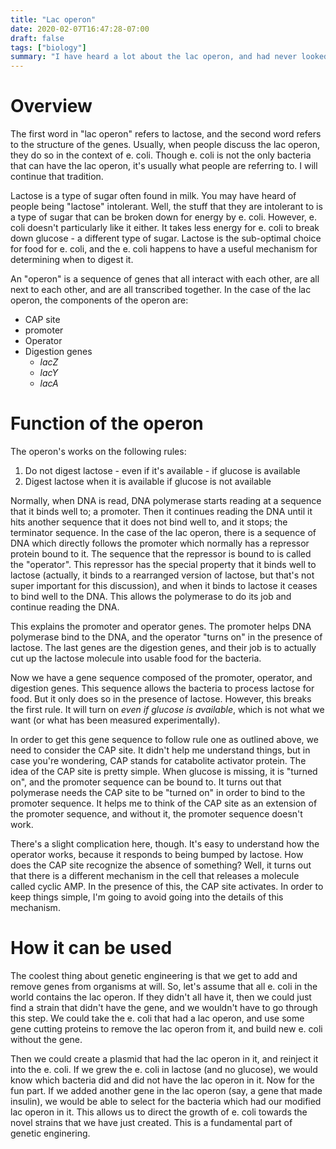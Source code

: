 ```yaml
---
title: "Lac operon"
date: 2020-02-07T16:47:28-07:00
draft: false
tags: ["biology"]
summary: "I have heard a lot about the lac operon, and had never looked into it. I've taken this opportunity to explain the basics of how it can be used to select for engineered organisms"
---
```


# Overview

The first word in "lac operon" refers to lactose, and the second word refers to the structure of the genes. Usually, when people discuss the lac operon, they do so in the context of e. coli. Though e. coli is not the only bacteria that can have the lac operon, it's usually what people are referring to. I will continue that tradition.

Lactose is a type of sugar often found in milk. You may have heard of people being "lactose" intolerant. Well, the stuff that they are intolerant to is a type of sugar that can be broken down for energy by e. coli. However, e. coli doesn't particularly like it either. It takes less energy for e. coli to break down glucose - a different type of sugar. Lactose is the sub-optimal choice for food for e. coli, and the e. coli happens to have a useful mechanism for determining when to digest it.

An "operon" is a sequence of genes that all interact with each other, are all next to each other, and are all transcribed together. In the case of the lac operon, the components of the operon are:

* CAP site
* promoter
* Operator
* Digestion genes
  * _lacZ_
  * _lacY_
  * _lacA_

# Function of the operon

The operon's works on the following rules:

1. Do not digest lactose - even if it's available - if glucose is available
1. Digest lactose when it is available if glucose is not available

Normally, when DNA is read, DNA polymerase starts reading at a sequence that it binds well to; a promoter. Then it continues reading the DNA until it hits another sequence that it does not bind well to, and it stops; the terminator sequence. In the case of the lac operon, there is a sequence of DNA which directly follows the promoter which normally has a repressor protein bound to it. The sequence that the repressor is bound to is called the "operator". This repressor has the special property that it binds well to lactose (actually, it binds to a rearranged version of lactose, but that's not super important for this discussion), and when it binds to lactose it ceases to bind well to the DNA. This allows the polymerase to do its job and continue reading the DNA.

This explains the promoter and operator genes. The promoter helps DNA polymerase bind to the DNA, and the operator "turns on" in the presence of lactose. The last genes are the digestion genes, and their job is to actually cut up the lactose molecule into usable food for the bacteria.

Now we have a gene sequence composed of the promoter, operator, and digestion genes. This sequence allows the bacteria to process lactose for food. But it only does so in the presence of lactose. However, this breaks the first rule. It will turn on _even if glucose is available_, which is not what we want (or what has been measured experimentally).

In order to get this gene sequence to follow rule one as outlined above, we need to consider the CAP site. It didn't help me understand things, but in case you're wondering, CAP stands for catabolite activator protein. The idea of the CAP site is pretty simple. When glucose is missing, it is "turned on", and the promoter sequence can be bound to. It turns out that polymerase needs the CAP site to be "turned on" in order to bind to the promoter sequence. It helps me to think of the CAP site as an extension of the promoter sequence, and without it, the promoter sequence doesn't work.

There's a slight complication here, though. It's easy to understand how the operator works, because it responds to being bumped by lactose. How does the CAP site recognize the absence of something? Well, it turns out that there is a different mechanism in the cell that releases a molecule called cyclic AMP. In the presence of this, the CAP site activates. In order to keep things simple, I'm going to avoid going into the details of this mechanism.

# How it can be used

The coolest thing about genetic engineering is that we get to add and remove genes from organisms at will. So, let's assume that all e. coli in the world contains the lac operon. If they didn't all have it, then we could just find a strain that didn't have the gene, and we wouldn't have to go through this step. We could take the e. coli that had a lac operon, and use some gene cutting proteins to remove the lac operon from it, and build new e. coli without the gene.

Then we could create a plasmid that had the lac operon in it, and reinject it into the e. coli. If we grew the e. coli in lactose (and no glucose), we would know which bacteria did and did not have the lac operon in it. Now for the fun part. If we added another gene in the lac operon (say, a gene that made insulin), we would be able to select for the bacteria which had our modified lac operon in it. This allows us to direct the growth of e. coli towards the novel strains that we have just created. This is a fundamental part of genetic enginering.


